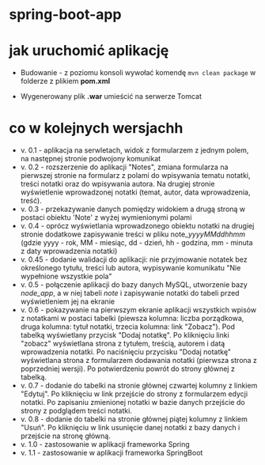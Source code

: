 # spring-boot-app
# jak uruchomić aplikację

* Budowanie - z poziomu konsoli wywołać komendę ``mvn clean package`` w folderze z plikiem **pom.xml**

* Wygenerowany plik **.war** umieścić na serwerze Tomcat

# co w kolejnych wersjachh

* v. 0.1 - aplikacja na serwletach, widok z formularzem z jednym polem, na następnej stronie podwojony komunikat
* v. 0.2 - rozszerzenie do aplikacji "Notes", zmiana formularza na pierwszej stronie na formularz z polami do wpisywania tematu notatki, treści notatki oraz do wpisywania autora. Na drugiej stronie wyświetlenie wprowadzonej notatki (temat, autor, data wprowadzenia, treść).
* v. 0.3 - przekazywanie danych pomiędzy widokiem a drugą stroną w postaci obiektu 'Note' z wyżej wymienionymi polami
* v. 0.4 - oprócz wyświetlania wprowadzonego obiektu notatki na drugiej stronie dodatkowe zapisywanie treści w pliku note_*yyyyMMddhhmm* (gdzie yyyy - rok, MM - miesiąc, dd - dzień, hh - godzina, mm - minuta z daty wprowadzenia notatki)
* v. 0.45 - dodanie walidacji do aplikacji: nie przyjmowanie notatek bez określonego tytułu, treści lub autora, wypisywanie komunikatu "Nie wypełnione wszystkie pola"
* v. 0.5 - połączenie aplikacji do bazy danych MySQL, utworzenie bazy *node_app*, a w niej tabeli *note* i zapisywanie notatki do tabeli przed wyświetleniem jej na ekranie
* v. 0.6 - pokazywanie na pierwszym ekranie aplikacji wszystkich wpisów z notatkami w postaci tabelki (piewsza kolumna: liczba porządkowa, druga kolumna: tytuł notatki, trzecia kolumna: link "Zobacz"). Pod tabelką wyświetlany przycisk "Dodaj notatkę". Po kliknięciu linki "zobacz" wyświetlana strona z tytułem, treścią, autorem i datą wprowadzenia notatki. Po naciśnięciu przycisku "Dodaj notatkę" wyświetlana strona z formularzem dodawania notatki (pierwsza strona z poprzedniej wersji). Po potwierdzeniu powrót do strony głównej z tabelką.
* v. 0.7 - dodanie do tabelki na stronie głównej czwartej kolumny z linkiem "Edytuj". Po kliknięciu w link przejście do strony z formularzem edycji notatki. Po zapisaniu zmienionej notatki w bazie danych przejście do strony z podglądem treści notatki.
* v. 0.8 - dodanie do tabelki na stronie głównej piątej kolumny z linkiem "Usuń". Po kliknięciu w link usunięcie danej notatki z bazy danych i przejście na stronę główną.
* v. 1.0 - zastosowanie w aplikacji frameworka Spring
* v. 1.1 - zastosowanie w aplikacji frameworka SpringBoot
